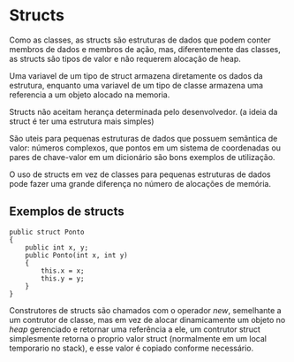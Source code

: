 # Structs

Como as classes, as structs são estruturas de dados que podem conter membros de dados e membros de ação, mas, diferentemente das classes, as structs são tipos de valor e não requerem alocação de heap.

Uma variavel de um tipo de struct armazena diretamente os dados da estrutura, enquanto uma variavel de um tipo de classe armazena uma referencia a um objeto alocado na memoria.

Structs não aceitam herança determinada pelo desenvolvedor. (a ideia da struct é ter uma estrutura mais simples)

São uteis para pequenas estruturas de dados que possuem semântica de valor: números complexos, que pontos em um sistema de coordenadas ou pares de chave-valor em um dicionário são bons exemplos de utilização.

O uso de structs em vez de classes para pequenas estruturas de dados pode fazer uma grande diferença no número de alocações de memória.

## Exemplos de structs

```Csharp
public struct Ponto
{
    public int x, y;
    public Ponto(int x, int y)
    {
        this.x = x;
        this.y = y;
    }
}
```

Construtores de structs são chamados com o operador *new*, semelhante a um contrutor de classe, mas em vez de alocar dinamicamente um objeto no *heap* gerenciado e retornar uma referência a ele, um contrutor struct simplesmente retorna o proprio valor struct (normalmente em um local temporario no stack), e esse valor é copiado conforme necessário.